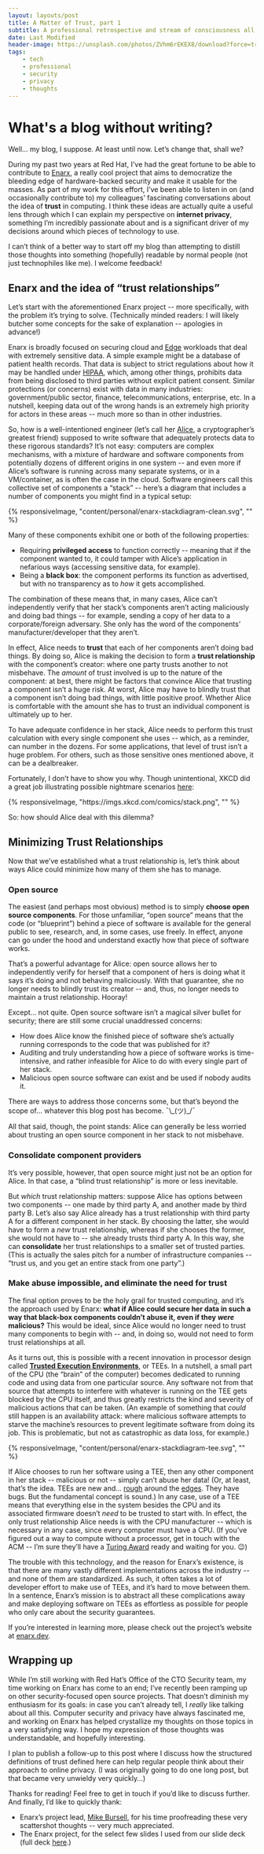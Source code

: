 ```yaml
--- 
layout: layouts/post
title: A Matter of Trust, part 1
subtitle: A professional retrospective and stream of consciousness all in one!
date: Last Modified
header-image: https://unsplash.com/photos/ZVhm6rEKEX8/download?force=true
tags:
    - tech
    - professional
    - security
    - privacy
    - thoughts
--- 
```

# What's a blog without writing?

Well... my blog, I suppose. At least until now. Let’s change that, shall we?

During my past two years at Red Hat, I've had the great fortune to be able to contribute to [Enarx](https://enarx.dev/), a really cool project that aims to democratize the bleeding edge of hardware-backed security and make it usable for the masses. As part of my work for this effort, I’ve been able to listen in on (and occasionally contribute to) my colleagues’ fascinating conversations about the idea of **trust** in computing. I think these ideas are actually quite a useful lens through which I can explain my perspective on **internet privacy**, something I’m incredibly passionate about and is a significant driver of my decisions around which pieces of technology to use.

I can’t think of a better way to start off my blog than attempting to distill those thoughts into something (hopefully) readable by normal people (not just technophiles like me). I welcome feedback!

## Enarx and the idea of “trust relationships”

Let’s start with the aforementioned Enarx project -- more specifically, with the problem it’s trying to solve. (Technically minded readers: I will likely butcher some concepts for the sake of explanation -- apologies in advance!)

Enarx is broadly focused on securing cloud and [Edge](https://www.theverge.com/circuitbreaker/2018/5/7/17327584/edge-computing-cloud-google-microsoft-apple-amazon) workloads that deal with extremely sensitive data. A simple example might be a database of patient health records. That data is subject to strict regulations about how it may be handled under [HIPAA](https://en.wikipedia.org/wiki/Health_Insurance_Portability_and_Accountability_Act), which, among other things, prohibits data from being disclosed to third parties without explicit patient consent. Similar protections (or concerns) exist with data in many industries: government/public sector, finance, telecommunications, enterprise, etc. In a nutshell, keeping data out of the wrong hands is an extremely high priority for actors in these areas -- much more so than in other industries.

So, how is a well-intentioned engineer (let’s call her [Alice](https://en.wikipedia.org/wiki/Alice_and_Bob), a cryptographer’s greatest friend) supposed to write software that adequately protects data to these rigorous standards? It’s not easy: computers are complex mechanisms, with a mixture of hardware and software components from potentially dozens of different origins in one system -- and even more if Alice’s software is running across many separate systems, or in a VM/container, as is often the case in the cloud. Software engineers call this collective set of components a “stack” -- here’s a diagram that includes a number of components you might find in a typical setup:

<div class="card-local-media-half">
{% responsiveImage, "content/personal/enarx-stackdiagram-clean.svg", "" %}
</div>

Many of these components exhibit one or both of the following properties:

- Requiring **privileged access** to function correctly -- meaning that if the component wanted to, it could tamper with Alice’s application in nefarious ways (accessing sensitive data, for example).
- Being a **black box**: the component performs its function as advertised, but with no transparency as to _how_ it gets accomplished.

The combination of these means that, in many cases, Alice can’t independently verify that her stack’s components aren’t acting maliciously and doing bad things -- for example, sending a copy of her data to a corporate/foreign adversary. She only has the word of the components’ manufacturer/developer that they aren’t.

In effect, Alice needs to **trust** that each of her components aren’t doing bad things. By doing so, Alice is making the decision to form a **trust relationship** with the component’s creator: where one party trusts another to not misbehave. The _amount_ of trust involved is up to the nature of the component: at best, there might be factors that convince Alice that trusting a component isn’t a huge risk. At worst, Alice may have to blindly trust that a component isn’t doing bad things, with little positive proof. Whether Alice is comfortable with the amount she has to trust an individual component is ultimately up to her.

To have adequate confidence in her stack, Alice needs to perform this trust calculation with every single component she uses -- which, as a reminder, can number in the dozens. For some applications, that level of trust isn’t a huge problem. For others, such as those sensitive ones mentioned above, it can be a dealbreaker.

Fortunately, I don’t have to show you why. Though unintentional, XKCD did a great job illustrating possible nightmare scenarios [here](https://xkcd.com/2166/):

<div class="card-local-media-quarter">
{% responsiveImage, "https://imgs.xkcd.com/comics/stack.png", "" %}
</div>

So: how should Alice deal with this dilemma?

## Minimizing Trust Relationships

Now that we’ve established what a trust relationship is, let’s think about ways Alice could minimize how many of them she has to manage.

### Open source

The easiest (and perhaps most obvious) method is to simply **choose open source components**. For those unfamiliar, “open source” means that the code (or “blueprint”) behind a piece of software is available for the general public to see, research, and, in some cases, use freely. In effect, anyone can go under the hood and understand exactly how that piece of software works.

That’s a powerful advantage for Alice: open source allows her to independently verify for herself that a component of hers is doing what it says it’s doing and not behaving maliciously. With that guarantee, she no longer needs to blindly trust its creator -- and, thus, no longer needs to maintain a trust relationship. Hooray!

Except… not quite. Open source software isn’t a magical silver bullet for security; there are still some crucial unaddressed concerns:

- How does Alice know the finished piece of software she’s actually running corresponds to the code that was published for it?
- Auditing and truly understanding how a piece of software works is time-intensive, and rather infeasible for Alice to do with every single part of her stack.
- Malicious open source software can exist and be used if nobody audits it.

There are ways to address those concerns some, but that’s beyond the scope of… whatever this blog post has become. ¯\\\_(ツ)_/¯

All that said, though, the point stands: Alice can generally be less worried about trusting an open source component in her stack to not misbehave.

### Consolidate component providers

It’s very possible, however, that open source might just not be an option for Alice. In that case, a “blind trust relationship” is more or less inevitable.

But _which_ trust relationship matters: suppose Alice has options between two components -- one made by third party A, and another made by third party B. Let’s also say Alice already has a trust relationship with third party A for a different component in her stack. By choosing the latter, she would have to form a _new_ trust relationship, whereas if she chooses the former, she would not have to -- she already trusts third party A. In this way, she can **consolidate** her trust relationships to a smaller set of trusted parties. (This is actually the sales pitch for a number of infrastructure companies -- “trust us, and you get an entire stack from one party”.)

### Make abuse impossible, and eliminate the need for trust

The final option proves to be the holy grail for trusted computing, and it’s the approach used by Enarx: **what if Alice could secure her data in such a way that black-box components couldn’t abuse it, even if they _were_ malicious?** This would be ideal, since Alice would no longer need to trust many components to begin with -- and, in doing so, would not need to form trust relationships at all.

As it turns out, this is possible with a recent innovation in processor design called [**Trusted Execution Environments**](https://en.wikipedia.org/wiki/Trusted_execution_environment), or TEEs. In a nutshell, a small part of the CPU (the “brain” of the computer) becomes dedicated to running code and using data from one particular source. Any software not from that source that attempts to interfere with whatever is running on the TEE gets blocked by the CPU itself, and thus greatly restricts the kind and severity of malicious actions that can be taken. (An example of something that _could_ still happen is an availability attack: where malicious software attempts to starve the machine’s resources to prevent legitimate software from doing its job. This is problematic, but not as catastrophic as data loss, for example.)

<div class="card-local-media-half">
{% responsiveImage, "content/personal/enarx-stackdiagram-tee.svg", "" %}
</div>

If Alice chooses to run her software using a TEE, then any other component in her stack -- malicious or not -- simply can’t abuse her data! (Or, at least, that’s the idea. TEEs are new and… [rough](https://arstechnica.com/information-technology/2020/03/hackers-can-steal-secret-data-stored-in-intels-sgx-secure-enclave/) around the [edges](https://www.anandtech.com/show/14587/vulnerability-in-amds-secure-encrypted-virtualization-for-epyc-update-now-to-build-22). They have bugs. But the fundamental concept is sound.) In any case, use of a TEE means that everything else in the system besides the CPU and its associated firmware doesn’t _need_ to be trusted to start with. In effect, the only trust relationship Alice needs is with the CPU manufacturer -- which is necessary in any case, since every computer must have a CPU. (If you’ve figured out a way to compute without a processor, get in touch with the ACM -- I’m sure they’ll have a [Turing Award](https://en.wikipedia.org/wiki/Turing_Award) ready and waiting for you. 😉)

The trouble with this technology, and the reason for Enarx’s existence, is that there are many vastly different implementations across the industry -- and none of them are standardized. As such, it often takes a lot of developer effort to make use of TEEs, and it’s hard to move between them. In a sentence, Enarx’s mission is to abstract all these complications away and make deploying software on TEEs as effortless as possible for people who only care about the security guarantees.

If you’re interested in learning more, please check out the project’s website at [enarx.dev](https://enarx.dev).

## Wrapping up

While I’m still working with Red Hat’s Office of the CTO Security team, my time working on Enarx has come to an end; I’ve recently been ramping up on other security-focused open source projects. That doesn’t diminish my enthusiasm for its goals: in case you can’t already tell, I _really_ like talking about all this. Computer security and privacy have always fascinated me, and working on Enarx has helped crystallize my thoughts on those topics in a very satisfying way. I hope my expression of those thoughts was understandable, and hopefully interesting.

I plan to publish a follow-up to this post where I discuss how the structured definitions of trust defined here can help regular people think about their approach to online privacy. (I was originally going to do one long post, but that became very unwieldy very quickly…)

Thanks for reading! Feel free to get in touch if you’d like to discuss further. And finally, I’d like to quickly thank:

- Enarx’s project lead, [Mike Bursell](https://aliceevebob.com/), for his time proofreading these very scattershot thoughts -- very much appreciated.
- The Enarx project, for the select few slides I used from our slide deck (full deck [here](https://github.com/enarx/enarx.github.io/blob/master/docs/enarx_slides_2020-12.pdf).)
